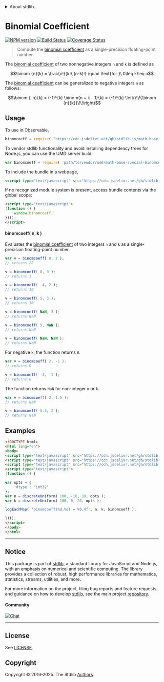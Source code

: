 <!--

@license Apache-2.0

Copyright (c) 2025 The Stdlib Authors.

Licensed under the Apache License, Version 2.0 (the "License");
you may not use this file except in compliance with the License.
You may obtain a copy of the License at

   http://www.apache.org/licenses/LICENSE-2.0

Unless required by applicable law or agreed to in writing, software
distributed under the License is distributed on an "AS IS" BASIS,
WITHOUT WARRANTIES OR CONDITIONS OF ANY KIND, either express or implied.
See the License for the specific language governing permissions and
limitations under the License.

-->


<details>
  <summary>
    About stdlib...
  </summary>
  <p>We believe in a future in which the web is a preferred environment for numerical computation. To help realize this future, we've built stdlib. stdlib is a standard library, with an emphasis on numerical and scientific computation, written in JavaScript (and C) for execution in browsers and in Node.js.</p>
  <p>The library is fully decomposable, being architected in such a way that you can swap out and mix and match APIs and functionality to cater to your exact preferences and use cases.</p>
  <p>When you use stdlib, you can be absolutely certain that you are using the most thorough, rigorous, well-written, studied, documented, tested, measured, and high-quality code out there.</p>
  <p>To join us in bringing numerical computing to the web, get started by checking us out on <a href="https://github.com/stdlib-js/stdlib">GitHub</a>, and please consider <a href="https://opencollective.com/stdlib">financially supporting stdlib</a>. We greatly appreciate your continued support!</p>
</details>

# Binomial Coefficient

[![NPM version][npm-image]][npm-url] [![Build Status][test-image]][test-url] [![Coverage Status][coverage-image]][coverage-url] <!-- [![dependencies][dependencies-image]][dependencies-url] -->

> Compute the [binomial coefficient][binomial-coefficient] as a single-precision floating-point number.

<section class="intro">

The [binomial coefficient][binomial-coefficient] of two nonnegative integers `n` and `k` is defined as

<!-- <equation class="equation" label="eq:binomial_coefficient" align="center" raw="\binom {n}{k} = \frac{n!}{k!\,(n-k)!} \quad \text{for }\ 0\leq k\leq n" alt="Factorial formula for the Binomial coefficient."> -->

```math
\binom {n}{k} = \frac{n!}{k!\,(n-k)!} \quad \text{for }\ 0\leq k\leq n
```

<!-- </equation> -->

The [binomial coefficient][binomial-coefficient] can be generalized to negative integers `n` as follows:

<!-- <equation class="equation" label="eq:binomial_coefficient_negative_integers" align="center" raw="\binom {-n}{k} = (-1)^{k} \binom{n + k - 1}{k} = (-1)^{k} \left(\!\!{\binom {n}{k}}\!\!\right)" alt="Generalization of the binomial coefficient to negative n."> -->

```math
\binom {-n}{k} = (-1)^{k} \binom{n + k - 1}{k} = (-1)^{k} \left(\!\!{\binom {n}{k}}\!\!\right)
```

<!-- </equation> -->

</section>

<!-- /.intro -->



<section class="usage">

## Usage

To use in Observable,

```javascript
binomcoeff = require( 'https://cdn.jsdelivr.net/gh/stdlib-js/math-base-special-binomcoeff@umd/browser.js' )
```

To vendor stdlib functionality and avoid installing dependency trees for Node.js, you can use the UMD server build:

```javascript
var binomcoeff = require( 'path/to/vendor/umd/math-base-special-binomcoeff/index.js' )
```

To include the bundle in a webpage,

```html
<script type="text/javascript" src="https://cdn.jsdelivr.net/gh/stdlib-js/math-base-special-binomcoeff@umd/browser.js"></script>
```

If no recognized module system is present, access bundle contents via the global scope:

```html
<script type="text/javascript">
(function () {
    window.binomcoeff;
})();
</script>
```

#### binomcoeff( n, k )

Evaluates the [binomial coefficient][binomial-coefficient] of two integers `n` and `k` as a single-precision floating-point number.

```javascript
var v = binomcoeff( 8, 2 );
// returns 28

v = binomcoeff( 0, 0 );
// returns 1

v = binomcoeff( -4, 2 );
// returns 10

v = binomcoeff( 5, 3 );
// returns 10

v = binomcoeff( NaN, 3 );
// returns NaN

v = binomcoeff( 5, NaN );
// returns NaN

v = binomcoeff( NaN, NaN );
// returns NaN
```

For negative `k`, the function returns `0`.

```javascript
var v = binomcoeff( 2, -1 );
// returns 0

v = binomcoeff( -3, -1 );
// returns 0
```

The function returns `NaN` for non-integer `n` or `k`.

```javascript
var v = binomcoeff( 2, 1.5 );
// returns NaN

v = binomcoeff( 5.5, 2 );
// returns NaN
```

</section>

<!-- /.usage -->

<section class="examples">

## Examples

<!-- eslint no-undef: "error" -->

```html
<!DOCTYPE html>
<html lang="en">
<body>
<script type="text/javascript" src="https://cdn.jsdelivr.net/gh/stdlib-js/random-array-discrete-uniform@umd/browser.js"></script>
<script type="text/javascript" src="https://cdn.jsdelivr.net/gh/stdlib-js/console-log-each-map@umd/browser.js"></script>
<script type="text/javascript" src="https://cdn.jsdelivr.net/gh/stdlib-js/math-base-special-binomcoeff@umd/browser.js"></script>
<script type="text/javascript">
(function () {

var opts = {
    'dtype': 'int32'
};
var n = discreteUniform( 100, -10, 30, opts );
var k = discreteUniform( 100, 0, 20, opts );

logEachMap( 'binomcoeff(%d,%d) = %0.4f', n, k, binomcoeff );

})();
</script>
</body>
</html>
```

</section>

<!-- /.examples -->

<!-- C interface documentation. -->



<!-- Section for related `stdlib` packages. Do not manually edit this section, as it is automatically populated. -->

<section class="related">

</section>

<!-- /.related -->

<!-- Section for all links. Make sure to keep an empty line after the `section` element and another before the `/section` close. -->


<section class="main-repo" >

* * *

## Notice

This package is part of [stdlib][stdlib], a standard library for JavaScript and Node.js, with an emphasis on numerical and scientific computing. The library provides a collection of robust, high performance libraries for mathematics, statistics, streams, utilities, and more.

For more information on the project, filing bug reports and feature requests, and guidance on how to develop [stdlib][stdlib], see the main project [repository][stdlib].

#### Community

[![Chat][chat-image]][chat-url]

---

## License

See [LICENSE][stdlib-license].


## Copyright

Copyright &copy; 2016-2025. The Stdlib [Authors][stdlib-authors].

</section>

<!-- /.stdlib -->

<!-- Section for all links. Make sure to keep an empty line after the `section` element and another before the `/section` close. -->

<section class="links">

[npm-image]: http://img.shields.io/npm/v/@stdlib/math-base-special-binomcoeff.svg
[npm-url]: https://npmjs.org/package/@stdlib/math-base-special-binomcoeff

[test-image]: https://github.com/stdlib-js/math-base-special-binomcoeff/actions/workflows/test.yml/badge.svg?branch=main
[test-url]: https://github.com/stdlib-js/math-base-special-binomcoeff/actions/workflows/test.yml?query=branch:main

[coverage-image]: https://img.shields.io/codecov/c/github/stdlib-js/math-base-special-binomcoeff/main.svg
[coverage-url]: https://codecov.io/github/stdlib-js/math-base-special-binomcoeff?branch=main

<!--

[dependencies-image]: https://img.shields.io/david/stdlib-js/math-base-special-binomcoeff.svg
[dependencies-url]: https://david-dm.org/stdlib-js/math-base-special-binomcoeff/main

-->

[chat-image]: https://img.shields.io/gitter/room/stdlib-js/stdlib.svg
[chat-url]: https://app.gitter.im/#/room/#stdlib-js_stdlib:gitter.im

[stdlib]: https://github.com/stdlib-js/stdlib

[stdlib-authors]: https://github.com/stdlib-js/stdlib/graphs/contributors

[umd]: https://github.com/umdjs/umd
[es-module]: https://developer.mozilla.org/en-US/docs/Web/JavaScript/Guide/Modules

[deno-url]: https://github.com/stdlib-js/math-base-special-binomcoeff/tree/deno
[deno-readme]: https://github.com/stdlib-js/math-base-special-binomcoeff/blob/deno/README.md
[umd-url]: https://github.com/stdlib-js/math-base-special-binomcoeff/tree/umd
[umd-readme]: https://github.com/stdlib-js/math-base-special-binomcoeff/blob/umd/README.md
[esm-url]: https://github.com/stdlib-js/math-base-special-binomcoeff/tree/esm
[esm-readme]: https://github.com/stdlib-js/math-base-special-binomcoeff/blob/esm/README.md
[branches-url]: https://github.com/stdlib-js/math-base-special-binomcoeff/blob/main/branches.md

[stdlib-license]: https://raw.githubusercontent.com/stdlib-js/math-base-special-binomcoeff/main/LICENSE

[binomial-coefficient]: https://en.wikipedia.org/wiki/Binomial_coefficient

</section>

<!-- /.links -->
